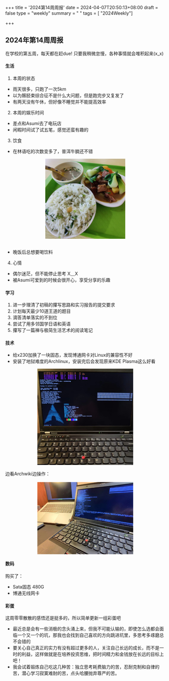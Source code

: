 +++
title = '2024第14周周报'
date = 2024-04-07T20:50:13+08:00
draft = false
type = "weekly"
summary = " "
tags = [ "2024Weekly"]

+++
## 2024年第14周周报
在学校的第五周，每天都在赶due!  只要我稍微怠慢，各种事情就会堆积起来(x_x)

#### 生活
1. 本周的状态
- 雨天很多，只跑了一次5km
- 以为髂胫束综合征不是什么大问题，但是跑完步又复发了
- 有两天没有午休，但好像不睡觉并不能提高效率
2. 本周的娱乐时间
- 差点和Asumi去了电玩店
- 闲暇时间试了试五笔，感觉还蛮有趣的
3. 饮食
- 在林语吃的次数变多了，普洱牛腩还不错
<div style="display: flex; justify-content: center;">
    <img src="https://raw.githubusercontent.com/looechao/blogimg/main/week14_3.jpg" style="width: 50%;" /> 
</div>

</br>

- 晚饭后总想要喝饮料
4. 心情
- 偶尔迷茫，但不能停止思考 X﹏X
- 被Asumi可爱到的时候会很开心，享受分享的乐趣

#### 学习
1. 进一步理清了初稿的攥写思路和实习报告的提交要求
2. 计划每天最少10道王道的题目
3. 滴答清单落实的不到位
4. 尝试了用多邻国学日语和英语
5. 攥写了一篇禅与极简生活艺术的阅读笔记

#### 技术
- 给x230加换了一块固态，发现博通网卡对Linux的兼容性不好
- 安装了地狱难度的Archlinux，安装完后会发现原来KDE Plasma这么好看
<div style="display: flex; justify-content: center;">
    <img src="https://raw.githubusercontent.com/looechao/blogimg/main/week14_1.jpg" style="width: 60%;" /> 
</div>
</br>边看Archwiki边操作：</br>

</br>

<div style="display: flex; justify-content: center;">
    <img src="https://raw.githubusercontent.com/looechao/blogimg/main/week14_2.jpg" style="width: 60%;" /> 
</div>

#### 数码
购买了：
- Sata固态 480G
- 博通无线网卡

#### 彩蛋
这周零零散散的感悟还是挺多的，所以简单更新一组彩蛋吧
- 最近总是会有一些消极的念头涌上来，但我不可能认输的，即使怎么选都会面临一个又一个的坑，那我也会找到自己喜欢的方向跳进坑里，多思考多琢磨总不会错的
- 要关心自己真正的实力有没有超过更多的人，关注自己长远的成长，而不是一时的利益，这样做就是在培养投资思维，把时间精力和金钱放在长远的目标上吧！
- 我会试着锻炼自己吃这几种苦：独立思考耗费脑力的苦，忍耐克制和自律的苦，潜心学习寂寞难耐的苦，点头哈腰抛弃尊严的苦。